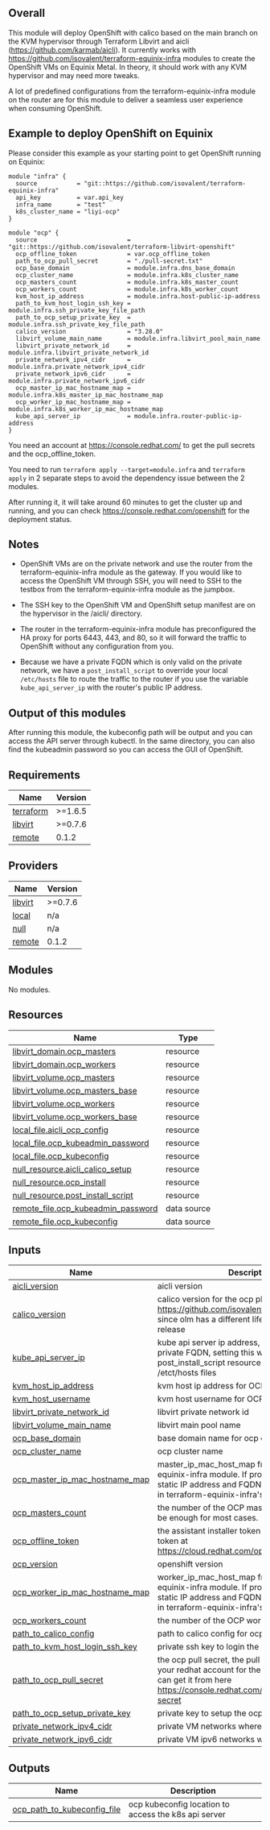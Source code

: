 ## Overall

This module will deploy OpenShift with calico based on the main branch on the KVM hypervisor through Terraform Libvirt and aicli (https://github.com/karmab/aicli). It currently works with https://github.com/isovalent/terraform-equinix-infra modules to create the OpenShift VMs on Equinix Metal. In theory, it should work with any KVM hypervisor and may need more tweaks.

A lot of predefined configurations from the terraform-equinix-infra module on the router are for this module to deliver a seamless user experience when consuming OpenShift.

## Example to deploy OpenShift on Equinix

Please consider this example as your starting point to get OpenShift running on Equinix:

```hcl
module "infra" {
  source           = "git::https://github.com/isovalent/terraform-equinix-infra"
  api_key          = var.api_key
  infra_name       = "test"
  k8s_cluster_name = "liyi-ocp"
}

module "ocp" {
  source                         = "git::https://github.com/isovalent/terraform-libvirt-openshift"
  ocp_offline_token              = var.ocp_offline_token
  path_to_ocp_pull_secret        = "./pull-secret.txt"
  ocp_base_domain                = module.infra.dns_base_domain
  ocp_cluster_name               = module.infra.k8s_cluster_name
  ocp_masters_count              = module.infra.k8s_master_count
  ocp_workers_count              = module.infra.k8s_worker_count
  kvm_host_ip_address            = module.infra.host-public-ip-address
  path_to_kvm_host_login_ssh_key = module.infra.ssh_private_key_file_path
  path_to_ocp_setup_private_key  = module.infra.ssh_private_key_file_path
  calico_version                 = "3.28.0"
  libvirt_volume_main_name       = module.infra.libvirt_pool_main_name
  libvirt_private_network_id     = module.infra.libvirt_private_network_id
  private_network_ipv4_cidr      = module.infra.private_network_ipv4_cidr
  private_network_ipv6_cidr      = module.infra.private_network_ipv6_cidr
  ocp_master_ip_mac_hostname_map = module.infra.k8s_master_ip_mac_hostname_map
  ocp_worker_ip_mac_hostname_map = module.infra.k8s_worker_ip_mac_hostname_map
  kube_api_server_ip             = module.infra.router-public-ip-address
}
```

You need an account at https://console.redhat.com/ to get the pull secrets and the ocp_offline_token.

You need to run `terraform apply --target=module.infra` and `terraform apply` in 2 separate steps to avoid the dependency issue between the 2 modules.

After running it, it will take around 60 minutes to get the cluster up and running, and you can check https://console.redhat.com/openshift for the deployment status.

## Notes
* OpenShift VMs are on the private network and use the router from the terraform-equinix-infra module as the gateway. If you would like to access the OpenShift VM through SSH, you will need to SSH to the testbox from the terraform-equinix-infra module as the jumpbox.

* The SSH key to the OpenShift VM and OpenShift setup manifest are on the hypervisor in the /aicli/ directory.
* The router in the terraform-equinix-infra module has preconfigured the HA proxy for ports 6443, 443, and 80, so it will forward the traffic to OpenShift without any configuration from you.
* Because we have a private FQDN which is only valid on the private network, we have a `post_install_script` to override your local `/etc/hosts` file to route the traffic to the router if you use the variable `kube_api_server_ip` with the router's public IP address.


## Output of this modules
After running this module, the kubeconfig path will be output and you can access the API server through kubectl. In the same directory, you can also find the kubeadmin password so you can access the GUI of OpenShift.

<!-- BEGIN_TF_DOCS -->
## Requirements

| Name | Version |
|------|---------|
| <a name="requirement_terraform"></a> [terraform](#requirement\_terraform) | >=1.6.5 |
| <a name="requirement_libvirt"></a> [libvirt](#requirement\_libvirt) | >=0.7.6 |
| <a name="requirement_remote"></a> [remote](#requirement\_remote) | 0.1.2 |

## Providers

| Name | Version |
|------|---------|
| <a name="provider_libvirt"></a> [libvirt](#provider\_libvirt) | >=0.7.6 |
| <a name="provider_local"></a> [local](#provider\_local) | n/a |
| <a name="provider_null"></a> [null](#provider\_null) | n/a |
| <a name="provider_remote"></a> [remote](#provider\_remote) | 0.1.2 |

## Modules

No modules.

## Resources

| Name | Type |
|------|------|
| [libvirt_domain.ocp_masters](https://registry.terraform.io/providers/dmacvicar/libvirt/latest/docs/resources/domain) | resource |
| [libvirt_domain.ocp_workers](https://registry.terraform.io/providers/dmacvicar/libvirt/latest/docs/resources/domain) | resource |
| [libvirt_volume.ocp_masters](https://registry.terraform.io/providers/dmacvicar/libvirt/latest/docs/resources/volume) | resource |
| [libvirt_volume.ocp_masters_base](https://registry.terraform.io/providers/dmacvicar/libvirt/latest/docs/resources/volume) | resource |
| [libvirt_volume.ocp_workers](https://registry.terraform.io/providers/dmacvicar/libvirt/latest/docs/resources/volume) | resource |
| [libvirt_volume.ocp_workers_base](https://registry.terraform.io/providers/dmacvicar/libvirt/latest/docs/resources/volume) | resource |
| [local_file.aicli_ocp_config](https://registry.terraform.io/providers/hashicorp/local/latest/docs/resources/file) | resource |
| [local_file.ocp_kubeadmin_password](https://registry.terraform.io/providers/hashicorp/local/latest/docs/resources/file) | resource |
| [local_file.ocp_kubeconfig](https://registry.terraform.io/providers/hashicorp/local/latest/docs/resources/file) | resource |
| [null_resource.aicli_calico_setup](https://registry.terraform.io/providers/hashicorp/null/latest/docs/resources/resource) | resource |
| [null_resource.ocp_install](https://registry.terraform.io/providers/hashicorp/null/latest/docs/resources/resource) | resource |
| [null_resource.post_install_script](https://registry.terraform.io/providers/hashicorp/null/latest/docs/resources/resource) | resource |
| [remote_file.ocp_kubeadmin_password](https://registry.terraform.io/providers/tenstad/remote/0.1.2/docs/data-sources/file) | data source |
| [remote_file.ocp_kubeconfig](https://registry.terraform.io/providers/tenstad/remote/0.1.2/docs/data-sources/file) | data source |

## Inputs

| Name | Description | Type | Default | Required |
|------|-------------|------|---------|:--------:|
| <a name="input_aicli_version"></a> [aicli\_version](#input\_aicli\_version) | aicli version | `string` | `"99.0.202403282009"` | no |
| <a name="input_calico_version"></a> [calico\_version](#input\_calico\_version) | calico version for the ocp please check https://github.com/isovalent/calico-ee-olm since olm has a different life cycle from helm release | `string` | n/a | yes |
| <a name="input_kube_api_server_ip"></a> [kube\_api\_server\_ip](#input\_kube\_api\_server\_ip) | kube api server ip address, since we use the private FQDN, setting this will run post\_install\_script resource to override the /etct/hosts files | `string` | `""` | no |
| <a name="input_kvm_host_ip_address"></a> [kvm\_host\_ip\_address](#input\_kvm\_host\_ip\_address) | kvm host ip address for OCP VM deployment | `string` | n/a | yes |
| <a name="input_kvm_host_username"></a> [kvm\_host\_username](#input\_kvm\_host\_username) | kvm host username for OCP VM deployment | `string` | `"root"` | no |
| <a name="input_libvirt_private_network_id"></a> [libvirt\_private\_network\_id](#input\_libvirt\_private\_network\_id) | libvirt private network id | `any` | n/a | yes |
| <a name="input_libvirt_volume_main_name"></a> [libvirt\_volume\_main\_name](#input\_libvirt\_volume\_main\_name) | libvirt main pool name | `any` | n/a | yes |
| <a name="input_ocp_base_domain"></a> [ocp\_base\_domain](#input\_ocp\_base\_domain) | base domain name for ocp cluster | `string` | n/a | yes |
| <a name="input_ocp_cluster_name"></a> [ocp\_cluster\_name](#input\_ocp\_cluster\_name) | ocp cluster name | `string` | `"default-ocp-name"` | no |
| <a name="input_ocp_master_ip_mac_hostname_map"></a> [ocp\_master\_ip\_mac\_hostname\_map](#input\_ocp\_master\_ip\_mac\_hostname\_map) | master\_ip\_mac\_host\_map from terraform-equinix-infra module. If provided, it will get the static IP address and FQDN mapping predefined in terraform-equinix-infra's router | `string` | `""` | no |
| <a name="input_ocp_masters_count"></a> [ocp\_masters\_count](#input\_ocp\_masters\_count) | the number of the OCP master VM, 3 or 5 shoud be enough for most cases. | `number` | `3` | no |
| <a name="input_ocp_offline_token"></a> [ocp\_offline\_token](#input\_ocp\_offline\_token) | the assistant installer token gather an offline token at https://cloud.redhat.com/openshift/token | `string` | `""` | no |
| <a name="input_ocp_version"></a> [ocp\_version](#input\_ocp\_version) | openshift version | `string` | `4.14` | no |
| <a name="input_ocp_worker_ip_mac_hostname_map"></a> [ocp\_worker\_ip\_mac\_hostname\_map](#input\_ocp\_worker\_ip\_mac\_hostname\_map) | worker\_ip\_mac\_host\_map from terraform-equinix-infra module. If provided, it will get the static IP address and FQDN mapping predefined in terraform-equinix-infra's router | `string` | `""` | no |
| <a name="input_ocp_workers_count"></a> [ocp\_workers\_count](#input\_ocp\_workers\_count) | the number of the OCP worker VM. | `number` | `2` | no |
| <a name="input_path_to_calico_config"></a> [path\_to\_calico\_config](#input\_path\_to\_calico\_config) | path to calico config for ocp | `string` | n/a | yes |
| <a name="input_path_to_kvm_host_login_ssh_key"></a> [path\_to\_kvm\_host\_login\_ssh\_key](#input\_path\_to\_kvm\_host\_login\_ssh\_key) | private ssh key to login the kvm host | `string` | n/a | yes |
| <a name="input_path_to_ocp_pull_secret"></a> [path\_to\_ocp\_pull\_secret](#input\_path\_to\_ocp\_pull\_secret) | the ocp pull secret, the pull secret should match your redhat account for the offline\_token. you can get it from here https://console.redhat.com/openshift/install/pull-secret | `string` | `""` | no |
| <a name="input_path_to_ocp_setup_private_key"></a> [path\_to\_ocp\_setup\_private\_key](#input\_path\_to\_ocp\_setup\_private\_key) | private key to setup the ocp cluster | `string` | n/a | yes |
| <a name="input_private_network_ipv4_cidr"></a> [private\_network\_ipv4\_cidr](#input\_private\_network\_ipv4\_cidr) | private VM networks where the OCP VM sit | `any` | n/a | yes |
| <a name="input_private_network_ipv6_cidr"></a> [private\_network\_ipv6\_cidr](#input\_private\_network\_ipv6\_cidr) | private VM ipv6 networks where the OCP VM sit | `string` | `""` | no |

## Outputs

| Name | Description |
|------|-------------|
| <a name="output_ocp_path_to_kubeconfig_file"></a> [ocp\_path\_to\_kubeconfig\_file](#output\_ocp\_path\_to\_kubeconfig\_file) | ocp kubeconfig location to access the k8s api server |
<!-- END_TF_DOCS -->